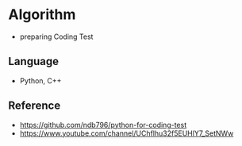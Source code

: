 # Algorithm
- preparing Coding Test

## Language
- Python, C++

## Reference
- https://github.com/ndb796/python-for-coding-test
- https://www.youtube.com/channel/UChflhu32f5EUHlY7_SetNWw
